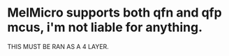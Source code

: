 # MelMicro supports both qfn and qfp mcus, i'm not liable for anything.
THIS MUST BE RAN AS A 4 LAYER.
